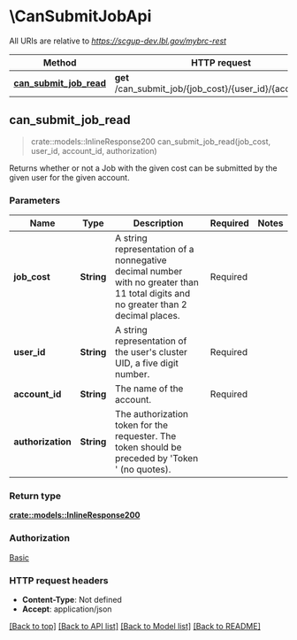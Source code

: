 # \CanSubmitJobApi

All URIs are relative to *https://scgup-dev.lbl.gov/mybrc-rest*

Method | HTTP request | Description
------------- | ------------- | -------------
[**can_submit_job_read**](CanSubmitJobApi.md#can_submit_job_read) | **get** /can_submit_job/{job_cost}/{user_id}/{account_id}/ | 



## can_submit_job_read

> crate::models::InlineResponse200 can_submit_job_read(job_cost, user_id, account_id, authorization)


Returns whether or not a Job with the given cost can be submitted by the given user for the given account.

### Parameters


Name | Type | Description  | Required | Notes
------------- | ------------- | ------------- | ------------- | -------------
**job_cost** | **String** | A string representation of a nonnegative decimal number with no greater than 11 total digits and no greater than 2 decimal places. | Required | 
**user_id** | **String** | A string representation of the user's cluster UID, a five digit number. | Required | 
**account_id** | **String** | The name of the account. | Required | 
**authorization** | **String** | The authorization token for the requester. The token should be preceded by 'Token ' (no quotes). |  | 

### Return type

[**crate::models::InlineResponse200**](inline_response_200.md)

### Authorization

[Basic](../README.md#Basic)

### HTTP request headers

- **Content-Type**: Not defined
- **Accept**: application/json

[[Back to top]](#) [[Back to API list]](../README.md#documentation-for-api-endpoints) [[Back to Model list]](../README.md#documentation-for-models) [[Back to README]](../README.md)

